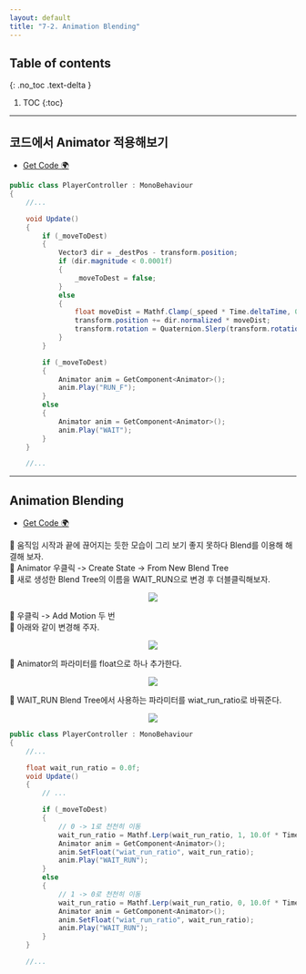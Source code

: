 ```yaml
---
layout: default
title: "7-2. Animation Blending"
---
```


## Table of contents
{: .no_toc .text-delta }

1. TOC
{:toc}

---

## 코드에서 Animator 적용해보기

* [Get Code 🌍](https://github.com/EasyCoding-7/unity_tutorials/tree/7.2.1)

```csharp
public class PlayerController : MonoBehaviour
{
    //...

	void Update()
	{
		if (_moveToDest)
		{
			Vector3 dir = _destPos - transform.position;
			if (dir.magnitude < 0.0001f)
			{
				_moveToDest = false;
			}
			else
			{
				float moveDist = Mathf.Clamp(_speed * Time.deltaTime, 0, dir.magnitude);
				transform.position += dir.normalized * moveDist;
				transform.rotation = Quaternion.Slerp(transform.rotation, Quaternion.LookRotation(dir), 20 * Time.deltaTime);
			}
		}

		if (_moveToDest)
		{
			Animator anim = GetComponent<Animator>();
			anim.Play("RUN_F");
		}
        else
        {
			Animator anim = GetComponent<Animator>();
			anim.Play("WAIT");
        }
	}

    //...
```

---

## Animation Blending

* [Get Code 🌍](https://github.com/EasyCoding-7/unity_tutorials/tree/7.2)

🦐 움직임 시작과 끝에 끊어지는 듯한 모습이 그리 보기 좋지 못하다 Blend를 이용해 해결해 보자.<br>
🦐 Animator 우클릭 -> Create State -> From New Blend Tree<br>
🦐 새로 생성한 Blend Tree의 이름을 WAIT_RUN으로 변경 후 더블클릭해보자.

<p align="center">
  <img src="https://taehyungs-programming-blog.github.io/blog/assets/images/csharp/unity/unity-7-2-1.png"/>
</p>

🦐 우클릭 -> Add Motion 두 번<br>
🦐 아래와 같이 변경해 주자.

<p align="center">
  <img src="https://taehyungs-programming-blog.github.io/blog/assets/images/csharp/unity/unity-7-2-2.png"/>
</p>

🦐 Animator의 파라미터를 float으로 하나 추가한다.

<p align="center">
  <img src="https://taehyungs-programming-blog.github.io/blog/assets/images/csharp/unity/unity-7-2-3.png"/>
</p>

🦐 WAIT_RUN Blend Tree에서 사용하는 파라미터를 wiat_run_ratio로 바꿔준다.

<p align="center">
  <img src="https://taehyungs-programming-blog.github.io/blog/assets/images/csharp/unity/unity-7-2-4.png"/>
</p>

```csharp
public class PlayerController : MonoBehaviour
{
    //...

	float wait_run_ratio = 0.0f;
	void Update()
	{
		// ...

		if (_moveToDest)
		{
			// 0 -> 1로 천천히 이동
			wait_run_ratio = Mathf.Lerp(wait_run_ratio, 1, 10.0f * Time.deltaTime);
			Animator anim = GetComponent<Animator>();
			anim.SetFloat("wiat_run_ratio", wait_run_ratio);
			anim.Play("WAIT_RUN");
		}
        else
        {
			// 1 -> 0로 천천히 이동
			wait_run_ratio = Mathf.Lerp(wait_run_ratio, 0, 10.0f * Time.deltaTime);
			Animator anim = GetComponent<Animator>();
			anim.SetFloat("wiat_run_ratio", wait_run_ratio);
			anim.Play("WAIT_RUN");
		}
	}

    //...
```

